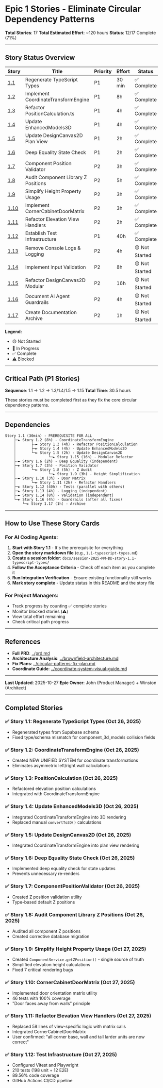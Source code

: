 # Epic 1 Stories - Eliminate Circular Dependency Patterns

**Total Stories**: 17
**Total Estimated Effort**: ~120 hours
**Status**: 12/17 Complete (71%)

---

## Story Status Overview

| Story | Title | Priority | Effort | Status |
|-------|-------|----------|--------|--------|
| [1.1](./1.1-typescript-types.md) | Regenerate TypeScript Types | P1 | 30 min | ✅ Complete |
| [1.2](./1.2-coordinate-engine.md) | Implement CoordinateTransformEngine | P1 | 8h | ✅ Complete |
| [1.3](./1.3-refactor-position-calculation.md) | Refactor PositionCalculation.ts | P1 | 4h | ✅ Complete |
| [1.4](./1.4-update-enhanced-models-3d.md) | Update EnhancedModels3D | P1 | 4h | ✅ Complete |
| [1.5](./1.5-update-design-canvas-2d.md) | Update DesignCanvas2D Plan View | P1 | 2h | ✅ Complete |
| [1.6](./1.6-deep-equality-state.md) | Deep Equality State Check | P1 | 2h | ✅ Complete |
| [1.7](./1.7-component-position-validator.md) | Component Position Validator | P2 | 3h | ✅ Complete |
| [1.8](./1.8-z-audit.md) | Audit Component Library Z Positions | P2 | 5h | ✅ Complete |
| [1.9](./1.9-simplify-height.md) | Simplify Height Property Usage | P2 | 3h | ✅ Complete |
| [1.10](./1.10-door-matrix.md) | Implement CornerCabinetDoorMatrix | P2 | 3h | ✅ Complete |
| [1.11](./1.11-refactor-door-handlers.md) | Refactor Elevation View Handlers | P2 | 2h | ✅ Complete |
| [1.12](./1.12-test-infrastructure.md) | Establish Test Infrastructure | P1 | 40h | ✅ Complete |
| [1.13](./1.13-structured-logging.md) | Remove Console Logs & Logging | P2 | 4h | 🟡 Not Started |
| [1.14](./1.14-input-validation.md) | Implement Input Validation | P2 | 8h | 🟡 Not Started |
| [1.15](./1.15-refactor-canvas-modular.md) | Refactor DesignCanvas2D Modular | P2 | 16h | 🟡 Not Started |
| [1.16](./1.16-ai-guardrails.md) | Document AI Agent Guardrails | P2 | 4h | 🟡 Not Started |
| [1.17](./1.17-archive-docs.md) | Create Documentation Archive | P2 | 1h | 🟡 Not Started |

**Legend:**
- 🟡 Not Started
- 🔵 In Progress
- ✅ Complete
- ⚠️ Blocked

---

## Critical Path (P1 Stories)

**Sequence**: 1.1 → 1.2 → 1.3/1.4/1.5 → 1.15
**Total Time**: 30.5 hours

These stories must be completed first as they fix the core circular dependency patterns.

---

## Dependencies

```
Story 1.1 (30min) - PREREQUISITE FOR ALL
    ├─► Story 1.2 (8h) - CoordinateTransformEngine
    │       ├─► Story 1.3 (4h) - Refactor PositionCalculation
    │       ├─► Story 1.4 (4h) - Update EnhancedModels3D
    │       └─► Story 1.5 (2h) - Update DesignCanvas2D
    │               └─► Story 1.15 (16h) - Modular Refactor
    ├─► Story 1.6 (2h) - Deep Equality (independent)
    ├─► Story 1.7 (3h) - Position Validator
    │       └─► Story 1.8 (5h) - Z Audit
    │               └─► Story 1.9 (3h) - Height Simplification
    ├─► Story 1.10 (3h) - Door Matrix
    │       └─► Story 1.11 (2h) - Refactor Handlers
    ├─► Story 1.12 (40h) - Tests (parallel with others)
    ├─► Story 1.13 (4h) - Logging (independent)
    ├─► Story 1.14 (8h) - Validation (independent)
    └─► Story 1.16 (4h) - Guardrails (after all fixes)
        └─► Story 1.17 (1h) - Archive
```

---

## How to Use These Story Cards

### For AI Coding Agents:

1. **Start with Story 1.1** - It's the prerequisite for everything
2. **Open the story markdown file** (e.g., `1.1-typescript-types.md`)
3. **Create a session folder**: `docs/session-2025-MM-DD-story-1.1-typescript-types/`
4. **Follow the Acceptance Criteria** - Check off each item as you complete it
5. **Run Integration Verification** - Ensure existing functionality still works
6. **Mark story complete** - Update status in this README and the story file

### For Project Managers:

- Track progress by counting ✅ complete stories
- Monitor blocked stories (⚠️)
- View total effort remaining
- Check critical path progress

---

## References

- **Full PRD**: [../prd.md](../prd.md)
- **Architecture Analysis**: [../brownfield-architecture.md](../brownfield-architecture.md)
- **Fix Plans**: [../circular-patterns-fix-plan.md](../circular-patterns-fix-plan.md)
- **Coordinate Guide**: [../coordinate-system-visual-guide.md](../coordinate-system-visual-guide.md)

---

**Last Updated**: 2025-10-27
**Epic Owner**: John (Product Manager) + Winston (Architect)

---

## Completed Stories

### ✅ Story 1.1: Regenerate TypeScript Types (Oct 26, 2025)
- Regenerated types from Supabase schema
- Fixed type/schema mismatch for component_3d_models collision fields

### ✅ Story 1.2: CoordinateTransformEngine (Oct 26, 2025)
- Created NEW UNIFIED SYSTEM for coordinate transformations
- Eliminates asymmetric left/right wall calculations

### ✅ Story 1.3: PositionCalculation (Oct 26, 2025)
- Refactored elevation position calculations
- Integrated with CoordinateTransformEngine

### ✅ Story 1.4: Update EnhancedModels3D (Oct 26, 2025)
- Integrated CoordinateTransformEngine into 3D rendering
- Replaced manual `convertTo3D()` calculations

### ✅ Story 1.5: Update DesignCanvas2D (Oct 26, 2025)
- Integrated CoordinateTransformEngine into plan view rendering

### ✅ Story 1.6: Deep Equality State Check (Oct 26, 2025)
- Implemented deep equality check for state updates
- Prevents unnecessary re-renders

### ✅ Story 1.7: ComponentPositionValidator (Oct 26, 2025)
- Created Z position validation utility
- Type-based default Z positions

### ✅ Story 1.8: Audit Component Library Z Positions (Oct 26, 2025)
- Audited all component Z positions
- Created corrective database migration

### ✅ Story 1.9: Simplify Height Property Usage (Oct 27, 2025)
- Created `ComponentService.getZPosition()` - single source of truth
- Simplified elevation height calculations
- Fixed 7 critical rendering bugs

### ✅ Story 1.10: CornerCabinetDoorMatrix (Oct 27, 2025)
- Implemented door orientation matrix utility
- 46 tests with 100% coverage
- "Door faces away from walls" principle

### ✅ Story 1.11: Refactor Elevation View Handlers (Oct 27, 2025)
- Replaced 58 lines of view-specific logic with matrix calls
- Integrated CornerCabinetDoorMatrix
- User confirmed: "all corner base, wall and tall larder units are now correct"

### ✅ Story 1.12: Test Infrastructure (Oct 27, 2025)
- Configured Vitest and Playwright
- 210 tests (198 unit + 12 E2E)
- 89.56% code coverage
- GitHub Actions CI/CD pipeline
